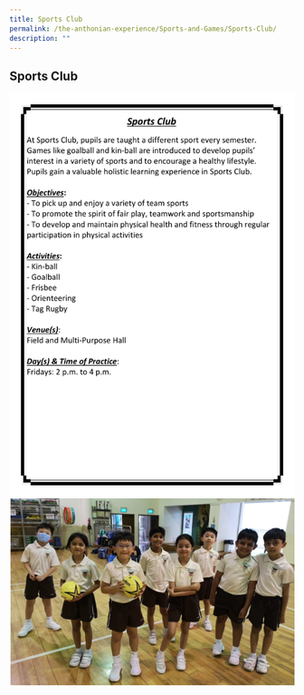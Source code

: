 ```yaml
---
title: Sports Club
permalink: /the-anthonian-experience/Sports-and-Games/Sports-Club/
description: ""
---
```

## Sports Club

![](/images/CCA%202023_Sep/cca-18.png)
![](/images/Sport%20club.png)